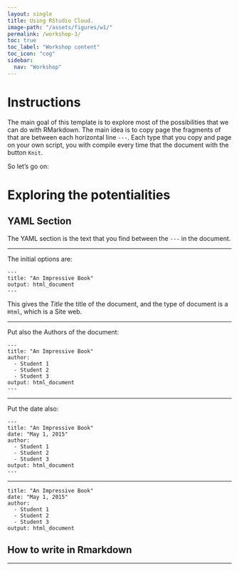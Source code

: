 ```yaml
---
layout: single
title: Using RStudio Cloud.
image-path: "/assets/figures/w1/"
permalink: /workshop-3/
toc: true
toc_label: "Workshop content"
toc_icon: "cog"
sidebar:
  nav: "Workshop"
---
```


Instructions
============

The main goal of this template is to explore most of the possibilities
that we can do with RMarkdown. The main idea is to copy page the
fragments of that are between each horizontal line `---`. Each type that
you copy and page on your own script, you with compile every time that
the document with the button `Knit`.

So let’s go on:

Exploring the potentialities
============================

YAML Section
------------

The YAML section is the text that you find between the `---` in the
document.

------------------------------------------------------------------------

The initial options are:

    ---
    title: "An Impressive Book"
    output: html_document
    ---

This gives the *Title* the title of the document, and the type of
document is a `Html`, which is a Site web.

------------------------------------------------------------------------

Put also the Authors of the document:

    ---
    title: "An Impressive Book"
    author:
      - Student 1
      - Student 2
      - Student 3
    output: html_document
    ---

------------------------------------------------------------------------

Put the date also:

    ---
    title: "An Impressive Book"
    date: "May 1, 2015"
    author:
      - Student 1
      - Student 2
      - Student 3
    output: html_document
    ---

------------------------------------------------------------------------

    title: "An Impressive Book"
    date: "May 1, 2015"
    author:
      - Student 1
      - Student 2
      - Student 3
    output: html_document

How to write in Rmarkdown
-------------------------

------------------------------------------------------------------------
